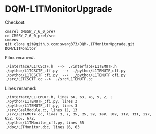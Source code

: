 # DQM-L1TMonitorUpgrade


Checkout:

	cmsrel CMSSW_7_6_0_pre7
	cd CMSSW_7_6_0_pre7/src
	cmsenv
	git clone git@github.com:swang373/DQM-L1TMonitorUpgrade.git DQM/L1TMonitor


Files renamed:

	./interface/L1TCSCTF.h  -->  ./interface/L1TEMUTF.h
	./python/L1TCSCTF_cff.py  -->  ./python/L1TEMUTF_cff.py
	./python/L1TCSCTF_cfi.py  -->  ./python/L1TEMUTF_cfi.py
	./src/L1TCSCTF.cc -->  ./src/L1TEMUTF.cc

Lines renamed:

	./interface/L1TEMUTF.h, lines 66, 63, 58, 5, 2, 1
	./python/L1TEMUTF_cfi.py, lines 3
	./python/L1TEMUTF_cff.py, lines 3
	./src/SealModule.cc, lines 12, 13
	./src/L1TEMUTF.cc, lines 2, 8, 25, 25, 38, 108, 108, 118, 121, 127, 652, 667, 672,
	./python/L1TMonitor_cff.py, lines 55
	./doc/L1TMonitor.doc, lines 26, 63
